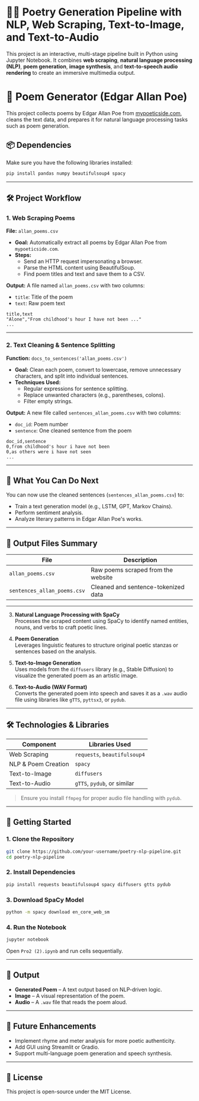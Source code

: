 # 🧠✨ Poetry Generation Pipeline with NLP, Web Scraping, Text-to-Image, and Text-to-Audio

This project is an interactive, multi-stage pipeline built in Python using Jupyter Notebook. It combines **web scraping**, **natural language processing (NLP)**, **poem generation**, **image synthesis**, and **text-to-speech audio rendering** to create an immersive multimedia output.
# 📝 Poem Generator (Edgar Allan Poe)

This project collects poems by Edgar Allan Poe from [mypoeticside.com](https://mypoeticside.com), cleans the text data, and prepares it for natural language processing tasks such as poem generation.

## 📦 Dependencies

Make sure you have the following libraries installed:

```bash
pip install pandas numpy beautifulsoup4 spacy
```

---

## 🛠️ Project Workflow

### 1. **Web Scraping Poems**

**File:** `allan_poems.csv`

- **Goal:** Automatically extract all poems by Edgar Allan Poe from `mypoeticside.com`.
- **Steps:**
  - Send an HTTP request impersonating a browser.
  - Parse the HTML content using BeautifulSoup.
  - Find poem titles and text and save them to a CSV.

**Output:**
A file named `allan_poems.csv` with two columns:
- `title`: Title of the poem
- `text`: Raw poem text

```csv
title,text
"Alone","From childhood's hour I have not been ..."
...
```

---

### 2. **Text Cleaning & Sentence Splitting**

**Function:** `docs_to_sentences('allan_poems.csv')`

- **Goal:** Clean each poem, convert to lowercase, remove unnecessary characters, and split into individual sentences.
- **Techniques Used:**
  - Regular expressions for sentence splitting.
  - Replace unwanted characters (e.g., parentheses, colons).
  - Filter empty strings.

**Output:**
A new file called `sentences_allan_poems.csv` with two columns:
- `doc_id`: Poem number
- `sentence`: One cleaned sentence from the poem

```csv
doc_id,sentence
0,from childhood's hour i have not been
0,as others were i have not seen
...
```

---

## 🧠 What You Can Do Next

You can now use the cleaned sentences (`sentences_allan_poems.csv`) to:
- Train a text generation model (e.g., LSTM, GPT, Markov Chains).
- Perform sentiment analysis.
- Analyze literary patterns in Edgar Allan Poe's works.

---


## 📁 Output Files Summary

| File                     | Description                                |
|--------------------------|--------------------------------------------|
| `allan_poems.csv`        | Raw poems scraped from the website         |
| `sentences_allan_poems.csv` | Cleaned and sentence-tokenized data        |

---

3. **Natural Language Processing with SpaCy**  
   Processes the scraped content using SpaCy to identify named entities, nouns, and verbs to craft poetic lines.

4. **Poem Generation**  
   Leverages linguistic features to structure original poetic stanzas or sentences based on the analysis.

5. **Text-to-Image Generation**  
   Uses models from the `diffusers` library (e.g., Stable Diffusion) to visualize the generated poem as an artistic image.

6. **Text-to-Audio (WAV Format)**  
   Converts the generated poem into speech and saves it as a `.wav` audio file using libraries like `gTTS`, `pyttsx3`, or `pydub`.

---

## 🛠️ Technologies & Libraries

| Component            | Libraries Used                          |
|---------------------|------------------------------------------|
| Web Scraping        | `requests`, `beautifulsoup4`             |
| NLP & Poem Creation | `spacy`                                  |
| Text-to-Image       | `diffusers`                              |
| Text-to-Audio       | `gTTS`, `pydub`, or similar               |

> Ensure you install `ffmpeg` for proper audio file handling with `pydub`.

---

## 🚀 Getting Started

### 1. Clone the Repository

```bash
git clone https://github.com/your-username/poetry-nlp-pipeline.git
cd poetry-nlp-pipeline
```

### 2. Install Dependencies

```bash
pip install requests beautifulsoup4 spacy diffusers gtts pydub
```

### 3. Download SpaCy Model

```bash
python -m spacy download en_core_web_sm
```

### 4. Run the Notebook

```bash
jupyter notebook
```

Open `Pro2 (2).ipynb` and run cells sequentially.

---

## 📂 Output

- **Generated Poem** – A text output based on NLP-driven logic.
- **Image** – A visual representation of the poem.
- **Audio** – A `.wav` file that reads the poem aloud.

---

## 📌 Future Enhancements

- Implement rhyme and meter analysis for more poetic authenticity.
- Add GUI using Streamlit or Gradio.
- Support multi-language poem generation and speech synthesis.

---

## 📃 License

This project is open-source under the MIT License.
